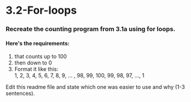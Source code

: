 # 3.2-For-loops

### Recreate the counting program from 3.1a using for loops.

#### Here's the requirements: 
1. that counts up to 100 
2. then down to 0
3. Format it like this:  
1, 2, 3, 4, 5, 6, 7, 8, 9, ... , 98, 99, 100, 99, 98, 97, ..., 1  


Edit this readme file and state which one was easier to use and why (1-3 sentences).  

